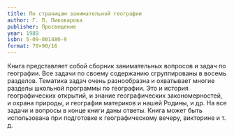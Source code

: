 ```yaml
---
title: По страницам занимательной географии
author: Г. П. Пивоварова
publisher: Просвещение
year: 1989
isbn: 5-09-001480-9
format: 70×90/16
---
```


Книга представляет собой сборник занимательных вопросов и задач по географии. Все задачи по своему содержанию сгруппированы в восемь разделов. Тематика задач очень разнообразна и охватывает многие разделы школьной программы по географии. Это и история географических открытий, и знание географических закономерностей, и охрана природы, и география материков и нашей Родины, и др. На все задачи и вопросы в конце книги даны ответы.
Книга может быть использована при подготовке к географическому вечеру, викторине и т. д.
